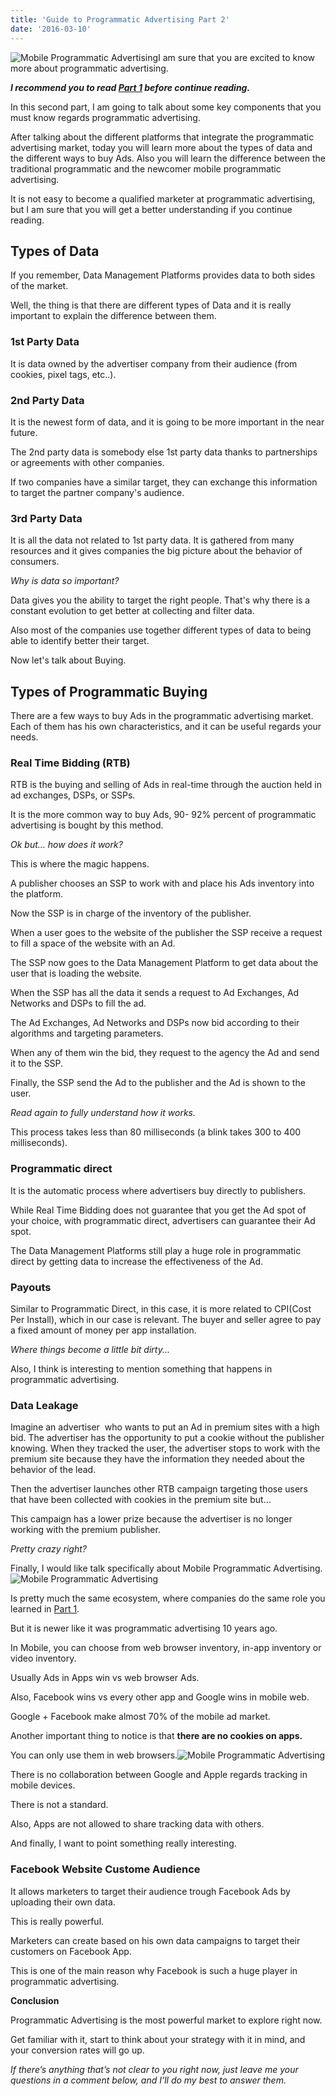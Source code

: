 ```yaml
---
title: 'Guide to Programmatic Advertising Part 2'
date: '2016-03-10'
---
```


![Mobile Programmatic Advertising](images/programmatic-ads-part-2-1024x681.jpg)I am sure that you are excited to know more about programmatic advertising.

**_I recommend you to read [Part 1](http://danielgg.com/guide-to-programmatic-advertising/) before continue reading._**

In this second part, I am going to talk about some key components that you must know regards programmatic advertising.

After talking about the different platforms that integrate the programmatic advertising market, today you will learn more about the types of data and the different ways to buy Ads. Also you will learn the difference between the traditional programmatic and the newcomer mobile programmatic advertising.

It is not easy to become a qualified marketer at programmatic advertising, but I am sure that you will get a better understanding if you continue reading.

## Types of Data

If you remember, Data Management Platforms provides data to both sides of the market.

Well, the thing is that there are different types of Data and it is really important to explain the difference between them.

### 1st Party Data

It is data owned by the advertiser company from their audience (from cookies, pixel tags, etc..).

### 2nd Party Data

It is the newest form of data, and it is going to be more important in the near future.

The 2nd party data is somebody else 1st party data thanks to partnerships or agreements with other companies.

If two companies have a similar target, they can exchange this information to target the partner company's audience.

### 3rd Party Data

It is all the data not related to 1st party data. It is gathered from many resources and it gives companies the big picture about the behavior of consumers.

_Why is data so important?_

Data gives you the ability to target the right people. That's why there is a constant evolution to get better at collecting and filter data.

Also most of the companies use together different types of data to being able to identify better their target.

Now let's talk about Buying.

## Types of Programmatic Buying

There are a few ways to buy Ads in the programmatic advertising market. Each of them has his own characteristics, and it can be useful regards your needs.

### Real Time Bidding (RTB)

RTB is the buying and selling of Ads in real-time through the auction held in ad exchanges, DSPs, or SSPs.

It is the more common way to buy Ads, 90- 92% percent of programmatic advertising is bought by this method.

_Ok but... how does it work?_

This is where the magic happens.

A publisher chooses an SSP to work with and place his Ads inventory into the platform.

Now the SSP is in charge of the inventory of the publisher.

When a user goes to the website of the publisher the SSP receive a request to fill a space of the website with an Ad.

The SSP now goes to the Data Management Platform to get data about the user that is loading the website.

When the SSP has all the data it sends a request to Ad Exchanges, Ad Networks and DSPs to fill the ad.

The Ad Exchanges, Ad Networks and DSPs now bid according to their algorithms and targeting parameters.

When any of them win the bid, they request to the agency the Ad and send it to the SSP.

Finally, the SSP send the Ad to the publisher and the Ad is shown to the user.

_Read again to fully understand how it works._

This process takes less than 80 milliseconds (a blink takes 300 to 400 milliseconds).

### Programmatic direct

It is the automatic process where advertisers buy directly to publishers.

While Real Time Bidding does not guarantee that you get the Ad spot of your choice, with programmatic direct, advertisers can guarantee their Ad spot.

The Data Management Platforms still play a huge role in programmatic direct by getting data to increase the effectiveness of the Ad.

### Payouts

Similar to Programmatic Direct, in this case, it is more related to CPI(Cost Per Install), which in our case is relevant. The buyer and seller agree to pay a fixed amount of money per app installation.

_Where things become a little bit dirty..._

Also, I think is interesting to mention something that happens in programmatic advertising.

### Data Leakage

Imagine an advertiser  who wants to put an Ad in premium sites with a high bid. The advertiser has the opportunity to put a cookie without the publisher knowing. When they tracked the user, the advertiser stops to work with the premium site because they have the information they needed about the behavior of the lead.

Then the advertiser launches other RTB campaign targeting those users that have been collected with cookies in the premium site but...

This campaign has a lower prize because the advertiser is no longer working with the premium publisher.

_Pretty crazy right?_

Finally, I would like talk specifically about Mobile Programmatic Advertising.![Mobile Programmatic Advertising](images/programmatic-ads-part-2-mobile-1-1024x438.jpg 'Mobile Programmatic Advertising')

Is pretty much the same ecosystem, where companies do the same role you learned in [Part 1](http://danielgg.com/guide-to-programmatic-advertising/).

But it is newer like it was programmatic advertising 10 years ago.

In Mobile, you can choose from web browser inventory, in-app inventory or video inventory.

Usually Ads in Apps win vs web browser Ads.

Also, Facebook wins vs every other app and Google wins in mobile web.

Google + Facebook make almost 70% of the mobile ad market.

Another important thing to notice is that **there are no cookies on apps.**

You can only use them in web browsers.![Mobile Programmatic Advertising](images/cockies-mobile.jpg 'Mobile Programmatic Advertising')

There is no collaboration between Google and Apple regards tracking in mobile devices.

There is not a standard.

Also, Apps are not allowed to share tracking data with others.

And finally, I want to point something really interesting.

### **Facebook Website Custome Audience**

It allows marketers to target their audience trough Facebook Ads by uploading their own data.

This is really powerful.

Marketers can create based on his own data campaigns to target their customers on Facebook App.

This is one of the main reason why Facebook is such a huge player in programmatic advertising.

**Conclusion**

Programmatic Advertising is the most powerful market to explore right now.

Get familiar with it, start to think about your strategy with it in mind, and your conversion rates will go up.

_If there’s anything that’s not clear to you right now, just leave me your questions in a comment below, and I’ll do my best to answer them._
